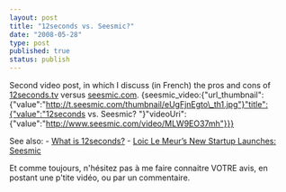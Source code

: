 ```yaml
---
layout: post
title: "12seconds vs. Seesmic?"
date: "2008-05-28"
type: post
published: true
status: publish
---
```


Second video post, in which I discuss (in French) the pros and cons of [12seconds.tv](http://12seconds.tv "12 seconds") versus [seesmic.com](http://www.seesmic.com "12 seconds"). {seesmic\_video:{"url\_thumbnail":{"value":"http://t.seesmic.com/thumbnail/eUgFjnEgto\_th1.jpg"}"title":{"value":"12seconds vs. Seesmic? "}"videoUri":{"value":"http://www.seesmic.com/video/MLW9EO37mh"}}}

See also: - [What is 12seconds?](http://blog.12seconds.tv/post/27787088/what-is-12seconds "What is 12seconds?") - [Loic Le Meur’s New Startup Launches: Seesmic](http://www.techcrunch.com/2007/10/08/loic-le-meurs-new-startup-launches-seesmic/ "Loic Le Meur’s New Startup Launches: Seesmic")

Et comme toujours, n'hésitez pas à me faire connaitre VOTRE avis, en postant une p'tite vidéo, ou par un commentaire.
